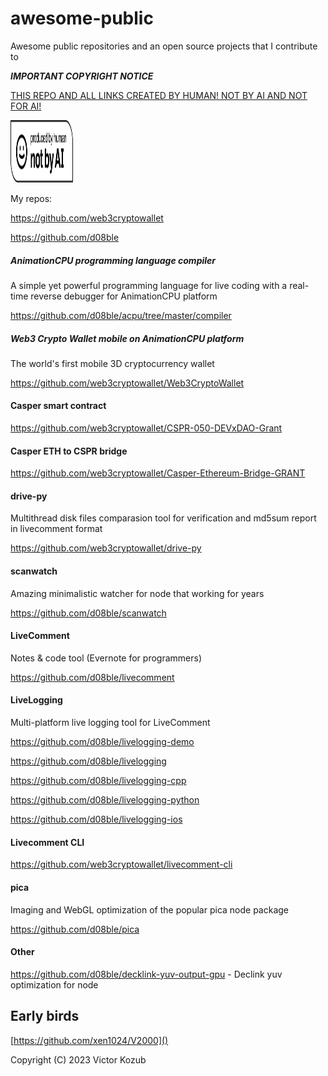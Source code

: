 # awesome-public
Awesome public repositories and an open source projects that I contribute to


***IMPORTANT COPYRIGHT NOTICE***

[THIS REPO AND ALL LINKS CREATED BY HUMAN! NOT BY AI AND NOT FOR AI!](https://notbyai.fyi/)

<img src="https://raw.githubusercontent.com/xen1024/awesome-public/main/images/Produced-By-Human-Not-By-AI-Badge-white.svg" width="100" height="100">

My repos:

https://github.com/web3cryptowallet

https://github.com/d08ble

##### AnimationCPU programming language compiler

A simple yet powerful programming language for live coding with a real-time reverse debugger for AnimationCPU platform

https://github.com/d08ble/acpu/tree/master/compiler

##### Web3 Crypto Wallet mobile on AnimationCPU platform

The world's first mobile 3D cryptocurrency wallet

https://github.com/web3cryptowallet/Web3CryptoWallet

#### Casper smart contract

https://github.com/web3cryptowallet/CSPR-050-DEVxDAO-Grant

#### Casper ETH to CSPR bridge

https://github.com/web3cryptowallet/Casper-Ethereum-Bridge-GRANT

#### drive-py

Multithread disk files comparasion tool for verification and md5sum report in livecomment format

https://github.com/web3cryptowallet/drive-py

#### scanwatch

Amazing minimalistic watcher for node that working for years 

https://github.com/d08ble/scanwatch 

#### LiveComment

Notes & code tool (Evernote for programmers)

https://github.com/d08ble/livecomment

#### LiveLogging

Multi-platform live logging tool for LiveComment

https://github.com/d08ble/livelogging-demo

https://github.com/d08ble/livelogging

https://github.com/d08ble/livelogging-cpp

https://github.com/d08ble/livelogging-python

https://github.com/d08ble/livelogging-ios

#### Livecomment CLI

https://github.com/web3cryptowallet/livecomment-cli

#### pica

Imaging and WebGL optimization of the popular pica node package

https://github.com/d08ble/pica

#### Other

https://github.com/d08ble/decklink-yuv-output-gpu - Declink yuv optimization for node

## Early birds

[https://github.com/xen1024/V2000]()

Copyright (C) 2023 Victor Kozub
